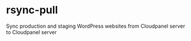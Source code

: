 # rsync-pull
Sync production and staging WordPress websites from Cloudpanel server to Cloudpanel server
